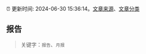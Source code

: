 :alarm_clock: 更新时间: 2024-06-30 15:36:14。[文章来源](/README.md)、[文章分类](/TAGS.md)

## 报告


> 关键字：`报告`、`月报`



